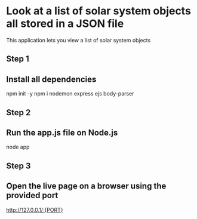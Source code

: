# Look at a list of solar system objects all stored in a JSON file

This application lets you view a list of solar system objects 

## Step 1
## Install all dependencies

npm init -y
npm i nodemon express ejs body-parser

## Step 2
## Run the app.js file on Node.js

node app

## Step 3
## Open the live page on a browser using the provided port 

http://127.0.0.1/:{PORT}
